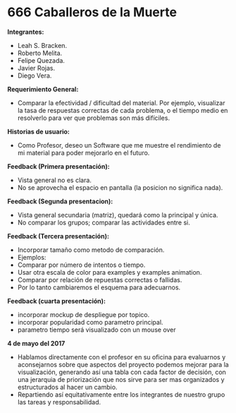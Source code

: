 # 666 Caballeros de la Muerte

**Integrantes:**
* Leah S. Bracken.
* Roberto Melita.
* Felipe Quezada.
* Javier Rojas.
* Diego Vera.

**Requerimiento General:**
* Comparar la efectividad / dificultad del material. Por ejemplo, visualizar la tasa de respuestas correctas de cada problema, o el tiempo medio en resolverlo para ver que problemas son más difíciles.

**Historias de usuario:**
* Como Profesor, deseo un Software que me muestre el rendimiento de mi material para poder mejorarlo en el futuro.

**Feedback (Primera presentación):**
* Vista general no es clara.
* No se aprovecha el espacio en pantalla (la posicion no significa nada).

**Feedback (Segunda presentacion):**
* Vista general secundaria (matriz), quedará como la principal y única.
* No comparar los grupos; comparar las actividades entre si.

**Feedback (Tercera presentación):**
* Incorporar tamaño como metodo de comparación.
* Ejemplos:
* Comparar por número de intentos o tiempo.
* Usar otra escala de color para examples y examples animation.
* Comparar por relación de repuestas correctas o fallidas.
* Por lo tanto cambiaremos el esquema para adecuarnos.

**Feedback (cuarta presentación):**
* incorporar mockup de despliegue por topico.
* incorporar popularidad como parametro principal.
* parametro tiempo será visualizado con un mouse over

**4 de mayo del 2017**
* Hablamos directamente con el profesor en su oficina para evaluarnos y aconsejarnos sobre que aspectos del proyecto podemos mejorar para la visualización, generando así una tabla con cada factor de decisión, con una jerarquia de priorización que nos sirve para ser mas organizados y estructurados al hacer un cambio.
* Repartiendo así equitativamente entre los integrantes de nuestro grupo las tareas y responsabilidad.
